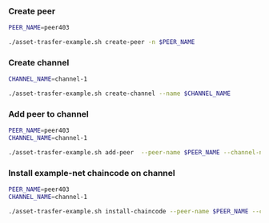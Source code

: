 
### Create peer

```bash
PEER_NAME=peer403
```

```bash
./asset-trasfer-example.sh create-peer -n $PEER_NAME
```

### Create channel
```bash
CHANNEL_NAME=channel-1
```

```bash
./asset-trasfer-example.sh create-channel --name $CHANNEL_NAME 
```

### Add peer to channel
```bash
PEER_NAME=peer403
CHANNEL_NAME=channel-1
```

```bash
./asset-trasfer-example.sh add-peer  --peer-name $PEER_NAME --channel-name $CHANNEL_NAME
```

### Install example-net chaincode on channel
```bash
PEER_NAME=peer403
CHANNEL_NAME=channel-1
```

```bash
./asset-trasfer-example.sh install-chaincode --peer-name $PEER_NAME --channel-name $CHANNEL_NAME
```

